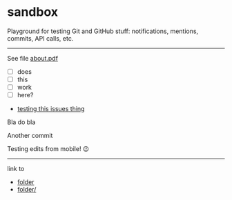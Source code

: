 sandbox
=======

Playground for testing Git and GitHub stuff: notifications, mentions, commits, API calls, etc. 

---

See file [about.pdf](about.pdf)

- [ ] does
- [ ] this
- [ ] work
- [ ] here?

- [testing this issues thing](https://github.com/hugocf/sandbox/issues/1)


Bla do bla

Another commit

Testing edits from mobile! 😉

---

link to

- [folder](folder)
- [folder/](folder/)
